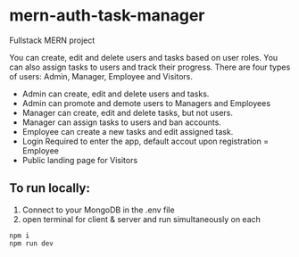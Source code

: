 # mern-auth-task-manager

Fullstack MERN project

You can create, edit and delete users and tasks based on user roles. You can also assign tasks to users and track their progress. There are four types of users: Admin, Manager, Employee and Visitors.

- Admin can create, edit and delete users and tasks.
- Admin can promote and demote users to Managers and Employees
- Manager can create, edit and delete tasks, but not users.
- Manager can assign tasks to users and ban accounts.
- Employee can create a new tasks and edit assigned task.
- Login Required to enter the app, default accout upon registration = Employee
- Public landing page for Visitors


## To run locally:

1. Connect to your MongoDB in the .env file
2. open terminal for client & server and run simultaneously on each
``` 
npm i
npm run dev
```


